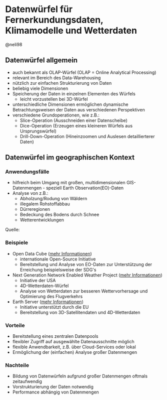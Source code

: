 # Datenwürfel für Fernerkundungsdaten, Klimamodelle und Wetterdaten
@neli98

## Datenwürfel allgemein
* auch bekannt als OLAP-Würfel (OLAP = Online Analytical Processing)
* relevant im Bereich des Data-Warehousing
* nützlich zur einfachen Strukturierung von Daten
* beliebig viele Dimensionen
* Speicherung der Daten in einzelnen Elementen des Würfels
  * leicht vorzustellen bei 3D-Würfel
* unterschiedliche Dimensionen ermöglichen dynamische Betrachtungsweisen der Daten aus verschiedenen Perspektiven
* verschiedene Grundoperationen, wie z.B.:
  * Slice-Operation (Ausschneiden einer Datenscheibe)
  * Dice-Operation (Erzeugen eines kleineren Würfels aus Ursprungswürfel)
  * Drill-Down-Operation (Hineinzoomen und Auslesen detaillierterer Daten)

## Datenwürfel im geographischen Kontext

### Anwendungsfälle
* hilfreich beim Umgang mit großen, multidimensionalen GIS-Datenmengen - speziell Earth Observation(EO)-Daten
* Analyse von z.B.:
  * Abholzung/Rodung von Wäldern
  * illegalem Rohstoffabbau
  * Dürreregionen
  * Bedeckung des Bodens durch Schnee
  * Wetterentwicklungen

Quelle:

### Beispiele
* Open Data Cube ([mehr Informationen](https://www.opendatacube.org))
  * internationale Open-Source Initiative
  * Bereitstellung und Analyse von EO-Daten zur Unterstützung der Erreichung beispielsweise der SDG's
* Next Generation Network Enabled Weather Project ([mehr Informationen](https://en.wikipedia.org/wiki/Next_Generation_Network_Enabled_Weather))
  * Initiative der USA
  * 4D-Wetterdaten-Würfel
  * Analyse von Wetterdaten zur besseren Wettervorhersage und Optimierung des Flugverkehrs
* Earth Server ([mehr Informationen](https://www.earthserver.eu))
  * Initiative unterstützt durch die EU
  * Bereitstellung von 3D-Satellitendaten und 4D-Wetterdaten

### Vorteile
* Bereitstellung eines zentralen Datenpools
* flexibler Zugriff auf ausgewählte Datenausschnitte möglich
* flexible Anwendbarkeit, z.B. über Cloud-Services oder lokal
* Ermöglichung der (einfachen) Analyse großer Datenmengen

### Nachteile
* Bildung von Datenwürfeln aufgrund großer Datenmengen oftmals zeitaufwendig
* Vorstrukturierung der Daten notwendig
* Performance abhängig von Datenmengen
